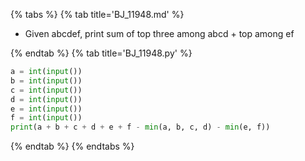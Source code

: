 {% tabs %}
{% tab title='BJ_11948.md' %}

* Given abcdef, print sum of top three among abcd + top among ef

{% endtab %}
{% tab title='BJ_11948.py' %}

```py
a = int(input())
b = int(input())
c = int(input())
d = int(input())
e = int(input())
f = int(input())
print(a + b + c + d + e + f - min(a, b, c, d) - min(e, f))
```

{% endtab %}
{% endtabs %}
